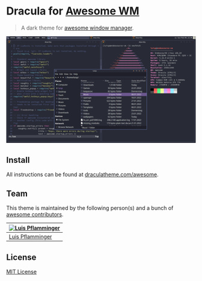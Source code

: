 # Dracula for [Awesome WM](https://awesomewm.org/)

> A dark theme for [awesome window manager](https://awesomewm.org/).

![Screenshot](./screenshot.png)

## Install

All instructions can be found at [draculatheme.com/awesome](https://draculatheme.com/awesome).

## Team

This theme is maintained by the following person(s) and a bunch of [awesome contributors](https://github.com/dracula/awesome/graphs/contributors).

[![Luis Pflamminger](https://github.com/luispflamminger.png?size=100)](https://github.com/luispflamminger) |
--- |
[Luis Pflamminger](https://github.com/luispflamminger) |

## License

[MIT License](./LICENSE)